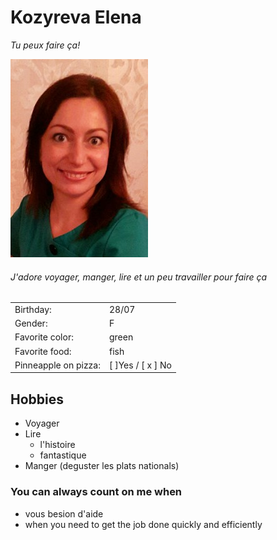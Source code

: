 # Kozyreva Elena
*Tu peux faire ça!*

![photo](https://github.com/TozurElena/Challenge-markdown/blob/main/ElenaK.jpg)

###### J'adore voyager, manger, lire et un peu travailler pour faire ça


| | |
| --- | --- |
| Birthday: | 28/07|
| Gender: | F |
| Favorite color:|green|
| Favorite food: |fish |
| Pinneapple on pizza: |  [  ]Yes /  [ x ] No|

## Hobbies 
* Voyager
* Lire
  *   l'histoire
  *   fantastique
* Manger (deguster les plats nationals)

### You can always count on me when
* vous besion d'aide
* when you need to get the job done quickly and efficiently

